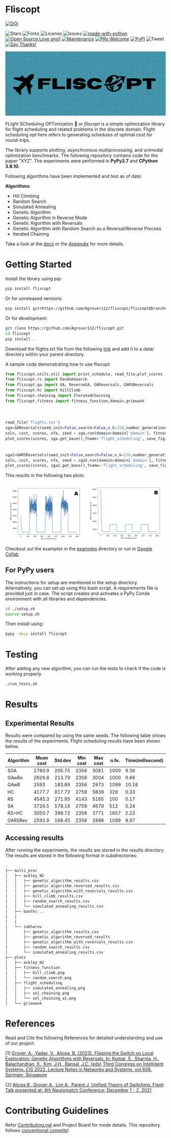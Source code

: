# Fliscopt 
[![DOI](https://zenodo.org/badge/347739886.svg)](https://zenodo.org/badge/latestdoi/347739886)

![Stars](https://img.shields.io/github/stars/Agrover112/fliscopt) ![Forks](	https://img.shields.io/github/forks/Agrover112/fliscopt) ![License](https://img.shields.io/github/license/Agrover112/fliscopt)  ![Issues](https://img.shields.io/github/issues/Agrover112/fliscopt) 
[![made-with-python](https://img.shields.io/badge/Made%20with-Python-1f425f.svg)](https://www.python.org/)
[![Open Source Love png1](https://badges.frapsoft.com/os/v1/open-source.png?v=103)](https://github.com/ellerbrock/open-source-badges/)
[![Maintenance](https://img.shields.io/badge/Maintained%3F-yes-green.svg)](https://GitHub.com/CharlesAverill/satyrn/graphs/commit-activity)
[![PRs Welcome](https://img.shields.io/badge/PRs-welcome-brightgreen.svg?style=flat-square)](http://makeapullrequest.com)
[![PyPI](https://img.shields.io/pypi/v/fliscopt)](https://pypi.org/project/fliscopt/)
![Tweet](https://img.shields.io/twitter/url?url=https%3A%2F%2Fgithub.com%2FAgrover112%2Ffliscopt)
[![Say Thanks!](https://img.shields.io/badge/Say%20Thanks-!-1EAEDB.svg)](https://saythanks.io/to/Agrover112)

![image](./images/fliscopt_graphic.jpg)

FLIght SCheduling OPTimization 🛫 or *fliscopt* is a simple optimization library for flight scheduling and related problems in the discrete domain. Flight scheduling opt here refers to  generating schedules of optimal cost for round-trips.

The library supports plotting, asynchronous multiprocessing, and unimodal optimization benchmarks.
The following repository contains code for the paper "XYZ". The experiments were performed in **PyPy3.7** and **CPython 3.8.10.**

Following algorithms have been implemented and test as of date:

**Algorithms**:
- Hill Climbing 
- Random Search 
- Simulated Annealing 
- Genetic Algorithm 
- Genetic Algorithm in Reverse Mode
- Genetic  Algorithm with Reversals
- Genetic Algorithm with Random Search as a Reversal/Reverse Process
- Iterated Chaining

Take a look at the [docs](https://gizmotronn.github.io/fliscopt/docs) or the [Appendix](https://github.com/Agrover112/fliscopt/blob/master/Supplementaty%20Material%20and%20Appendix.pdf) for more details.
# Getting Started

Install the library using pip:
```bash
pip install fliscopt
```
Or for unreleased versions:
```bash
pip install git+https://github.com/Agrover112/fliscopt/fliscopt@branchname
```
Or for development:
```bash
git clone https://github.com/Agrover112/fliscopt.git
cd fliscopt
pip install .
```

Download the flights.txt file from the following [link](https://drive.google.com/file/d/1-wxzUMLloeF1tGYEVHvBG_Dh6jfZ-pzR/view) and add it to a data/ directory within your parent directory.

A sample code demonstrating how to use fliscopt:
```python
from fliscopt.utils.util import print_schedule, read_file,plot_scores
from fliscopt.rs import RandomSearch
from fliscopt.ga import GA, ReverseGA, GAReversals, GARSReversals
from fliscopt.hc import HillClimb
from fliscopt.chaining import IteratedChaining
from fliscopt.fitness import fitness_function,domain,griewank



read_file('flights.txt')
sga=GAReversals(seed_init=False,search=False,n_k=250,number_generations=1000)
soln, cost, scores, nfe, seed = sga.run(domain=domain['domain'], fitness_function=fitness_function,seed=5)
plot_scores(scores, sga.get_base(),fname='flight_scheduling', save_fig=False)


sga2=GARSReversals(seed_init=False,search=False,n_k=250,number_generations=1000)
soln, cost, scores, nfe, seed = sga2.run(domain=domain['domain'], fitness_function=fitness_function,seed=5)
plot_scores(scores, sga2.get_base(),fname='flight_scheduling', save_fig=False)

```
This results in the following two plots:

![](https://github.com/Agrover112/fliscopt/blob/master/examples/image.png)

Checkout out the examples in the [examples](https://github.com/Agrover112/fliscopt/tree/master/examples) directory or run in [Google Collab](https://colab.research.google.com/drive/1C9tPvDvauUPxxkL4ItGYP1Azlg6NUBaW?usp=sharing)

## For PyPy users
The instructions for setup are mentioned in the setup directory. Alternatively, you can set up using this bash script. A requirements file is provided just in case.
The script creates and activates a PyPy Conda environment with all libraries and dependencies.
```bash
cd ./setup.sh
source setup.sh
```
Then install using:

```bash
pypy -mpip install fliscopt
```
# Testing
After adding any new algorithm, you can run the tests to check if the code is working properly.
```bash
./run_tests.sh
```

# Results

## Experimental Results
Results were compared by using the same seeds. The following table shows the results of the experiments. Flight scheduling results have been shown below.

| Algorithm | Mean cost | Std.dev | Min cost | Max cost | n.fe. | Time(millsecond) | 
|-----------|-----------|---------|----------|----------|-------|------------------|
| SGA       | 2780.9    | 205.75  | 2356     | 3081     | 1000  | 9.36             |   
| GAwRo     | 2629.8    | 213.79  | 2356     | 3004     | 1000  | 9.66             |   
| GAwR      | 2593      | 183.89  | 2356     | 2973     | 1099  | 10.16            |   
| HC        | 4177.7    | 817.72  | 2759     | 5839     | 328   | 0.33             |   
| RS        | 4545.3    | 271.95  | 4143     | 5165     | 100   | 0.17             |   
| SA        | 3726.5    | 578.16  | 2759     | 4679     | 512   | 0.24             |   
| RS+HC     | 3050.7    | 399.72  | 2356     | 3771     | 1657  | 2.23             |   
| GARSRev   | 2592.9    | 168.45  | 2356     | 2888     | 1099  | 9.97             | 


## Accessing results
After running the experiments, the results are stored in the results directory. The results are stored in the following format in subdirectories:
```
.
├── multi_proc
│   ├── ackley_N2
│   │   ├── genetic_algorithm_results.csv
│   │   ├── genetic_algorithm_reversed_results.csv
│   │   ├── genetic_algorithm_with_reversals_results.csv
│   │   ├── hill_climb_results.csv
│   │   ├── random_search_results.csv
│   │   └── simulated_annealing_results.csv
│   ├── booth/...
|   |
|   |
│   └── zakharov
│       ├── genetic_algorithm_results.csv
│       ├── genetic_algorithm_reversed_results                  
│       ├── genetic_algorithm_with_reversals_results.csv
│       ├── random_search_results.csv
│       └── simulated_annealing_results.csv
├── plots
│   ├── ackley_N2
│   ├── fitness_function
│   │   ├── hill_climb.png
│   │   └── random_search.png
│   ├── flight_scheduling
│   │   ├── simulated_annealing.png
│   │   ├── sol_chaining.png
│   │   └── sol_chaining_a1.png
│   └── griewank
```
# References 
Read and Cite the following References for detailed understanding and use of our project.

[1] [Grover, A., Yadav, V., Alicea, B. (2023). Flipping the Switch on Local Exploration: Genetic Algorithms with Reversals. In: Kumar, S., Sharma, H., Balachandran, K., Kim, J.H., Bansal, J.C. (eds) Third Congress on Intelligent Systems. CIS 2022. Lecture Notes in Networks and Systems, vol 608. Springer, Singapore](https://doi.org/10.1007/978-981-19-9225-4_52)



[2] [Alicea B., Grover A., Lim A. ,Parent J, Unified Theory of Switching. Flash Talk presented at: 4th Neuromatch Conference; December 1 - 2, 2021](https://youtu.be/aTqgPbKQUD8)

# Contributing Guidelines
Refer [Contributing.md](./CONTRIBUTING.md) and Project Board for mode details.
This repository follows [conventional commits](https://www.conventionalcommits.org/en/v1.0.0/)!
